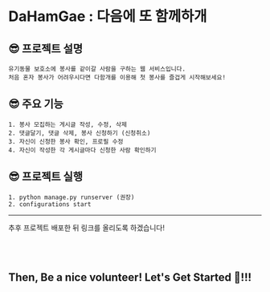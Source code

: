 # DaHamGae : 다음에 또 함께하개


## 😎 프로젝트 설명
    유기동물 보호소에 봉사를 같이갈 사람을 구하는 웹 서비스입니다.
    처음 혼자 봉사가 어려우시다면 다함개를 이용해 첫 봉사를 즐겁게 시작해보세요! 
            
## 😎 주요 기능
    1. 봉사 모집하는 게시글 작성, 수정, 삭제
    2. 댓글달기, 댓글 삭제, 봉사 신청하기 (신청취소)
    3. 자신이 신청한 봉사 확인, 프로필 수정
    4. 자신이 작성한 각 게시글마다 신청한 사람 확인하기  
        

## 😎 프로젝트 실행
    1. python manage.py runserver (권장)
    2. configurations start
    
 --------------------------------------------------
 추후 프로젝트 배포한 뒤 링크를 올리도록 하겠습니다!
  
    
<br><br>   
## Then, Be a nice volunteer! Let's Get Started 🐶!!!
<img src="https://user-images.githubusercontent.com/54982667/123886336-30a89180-d98a-11eb-836f-54c36b145e39.gif" alt=""/>
